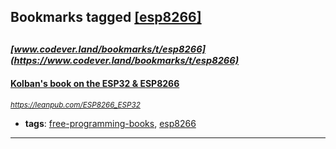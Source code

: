 ## Bookmarks tagged [[esp8266]](https://www.codever.land/search?q=[esp8266])

_<sup><sup>[www.codever.land/bookmarks/t/esp8266](https://www.codever.land/bookmarks/t/esp8266)</sup></sup>_
---
#### [Kolban's book on the ESP32 & ESP8266](https://leanpub.com/ESP8266_ESP32)
_<sup>https://leanpub.com/ESP8266_ESP32</sup>_

* **tags**: [free-programming-books](../tagged/free-programming-books.md), [esp8266](../tagged/esp8266.md)
---
